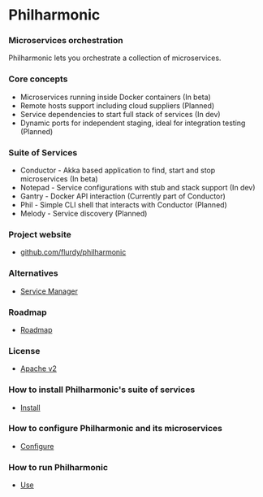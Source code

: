 # Philharmonic

### Microservices orchestration

Philharmonic lets you orchestrate a collection of microservices.


### Core concepts

* Microservices running inside Docker containers (In beta)
* Remote hosts support including cloud suppliers (Planned)
* Service dependencies to start full stack of services (In dev)
* Dynamic ports for independent staging, ideal for integration testing (Planned)


### Suite of Services

* Conductor - Akka based application to find, start and stop microservices (In beta)
* Notepad - Service configurations with stub and stack support (In dev)
* Gantry - Docker API interaction (Currently part of Conductor)
* Phil - Simple CLI shell that interacts with Conductor (Planned)
* Melody - Service discovery (Planned)


### Project website

* [github.com/flurdy/philharmonic](https://github.com/flurdy/philharmonic)

### Alternatives

* [Service Manager](https://github.com/hmrc/service-manager)

### Roadmap

* [Roadmap](roadmap.md)

### License

* [Apache v2](LICENSE)

### How to install Philharmonic's suite of services

* [Install](install.md)

### How to configure Philharmonic and its microservices

* [Configure](configure.md)

### How to run Philharmonic

* [Use](use.md)
